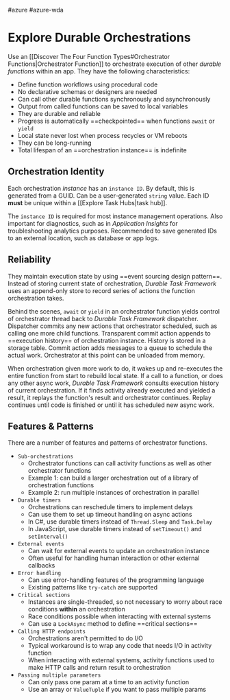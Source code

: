 #azure #azure-wda 

# Explore Durable Orchestrations
Use an [[Discover The Four Function Types#Orchestrator Functions|Orchestrator Function]] to orchestrate execution of other *durable functions* within an app.
They have the following characteristics:
- Define function workflows using procedural code
- No declarative schemas or designers are needed
- Can call other durable functions synchronously and asynchronously
- Output from called functions can be saved to local variables
- They are durable and reliable
- Progress is automatically ==checkpointed== when functions `await` or `yield`
- Local state never lost when process recycles or VM reboots
- They can be long-running
- Total lifespan of an ==orchestration instance== is indefinite

## Orchestration Identity
Each orchestration *instance* has an `instance ID`.
By default, this is generated from a GUID.
Can be a user-generated `string` value.
Each ID **must** be unique within a [[Explore Task Hubs|task hub]].

The `instance ID` is required for most instance management operations.
Also important for diagnostics, such as in *Application Insights* for troubleshooting analytics purposes.
Recommended to save generated IDs to an external location, such as database or app logs.

## Reliability
They maintain execution state by using ==event sourcing design pattern==.
Instead of storing current state of orchestration, *Durable Task Framework* uses an append-only store to record series of actions the function orchestration takes.

Behind the scenes, `await` or `yield` in an orchestrator function yields control of orchestrator thread back to *Durable Task Framework* dispatcher.
Dispatcher commits any new actions that orchestrator scheduled, such as calling one more child functions.
Transparent commit action appends to ==execution history== of orchestration instance.
History is stored in a storage table.
Commit action adds messages to a queue to schedule the actual work.
Orchestrator at this point can be unloaded from memory.

When orchestration given more work to do, it wakes up and re-executes the entire function from start to rebuild local state.
If a call to a function, or does any other async work, *Durable Task Framework* consults execution history of current orchestration.
If it finds activity already executed and yielded a result, it replays the function's result and orchestrator continues.
Replay continues until code is finished or until it has scheduled new async work.

## Features & Patterns
There are a number of features and patterns of orchestrator functions.

- `Sub-orchestrations`
	- Orchestrator functions can call activity functions as well as other orchestrator functions
	- Example 1: can build a larger orchestration out of a library of orchestration functions
	- Example 2: run multiple instances of orchestration in parallel
- `Durable timers`
	- Orchestrations can reschedule timers to implement delays
	- Can use them to set up timeout handling on async actions
	- In C#, use durable timers instead of `Thread.Sleep` and `Task.Delay`
	- In JavaScript, use durable timers instead of `setTimeout()` and `setInterval()`
- `External events`
	- Can wait for external events to update an orchestration instance
	- Often useful for handling human interaction or other external callbacks
- `Error handling`
	- Can use error-handling features of the programming language
	- Existing patterns like `try-catch` are supported
- `Critical sections`
	- Instances are single-threaded, so not necessary to worry about race conditions **within** an orchestration
	- Race conditions possible when interacting with external systems
	- Can use a `LockAsync` method to define ==critical sections==
- `Calling HTTP endpoints`
	- Orchestrations aren't permitted to do I/O
	- Typical workaround is to wrap any code that needs I/O in activity function
	- When interacting with external systems, activity functions used to make HTTP calls and return result to orchestration
- `Passing multiple parameters`
	- Can only pass one param at a time to an activity function
	- Use an array or `ValueTuple` if you want to pass multiple params